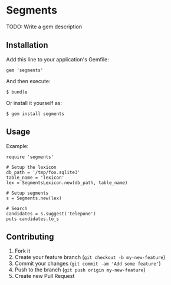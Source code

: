 # Segments

TODO: Write a gem description

## Installation

Add this line to your application's Gemfile:

    gem 'segments'

And then execute:

    $ bundle

Or install it yourself as:

    $ gem install segments

## Usage

Example:

```
require 'segments'

# Setup the lexicon
db_path = '/tmp/foo.sqlite3'
table_name = 'lexicon'
lex = SegmentsLexicon.new(db_path, table_name)

# Setup segments
s = Segments.new(lex)

# Search
candidates = s.suggest('telepone')
puts candidates.to_s
```

## Contributing

1. Fork it
2. Create your feature branch (`git checkout -b my-new-feature`)
3. Commit your changes (`git commit -am 'Add some feature'`)
4. Push to the branch (`git push origin my-new-feature`)
5. Create new Pull Request
